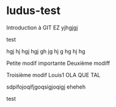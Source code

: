 # ludus-test
Introduction à GIT
EZ
yjhgjgj

test

hgj
hj
hgj
hgj
gh
jg
hj
g
hg
hj
hg

Petite modif importante
Deuxième modiff

Troisième modif
Louis1 OLA QUE TAL

sdpifojoqifjgoqsigjoqigj eheheh

test